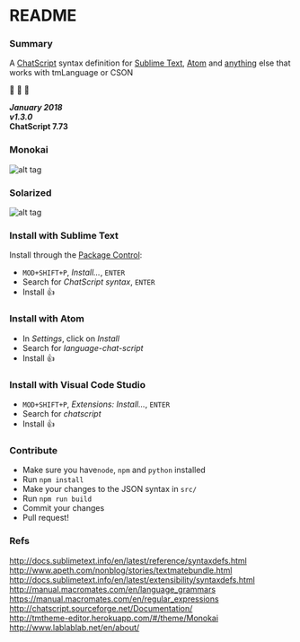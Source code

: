 # README #

### Summary ###

A [ChatScript](https://github.com/bwilcox-1234/ChatScript) syntax definition for [Sublime Text](https://packagecontrol.io/packages/ChatScript%20Syntax), [Atom](https://atom.io/packages/language-chat-script) and [anything](https://marketplace.visualstudio.com/items?itemName=kuzyn.chatscript-language) else that works with tmLanguage or CSON  

:cake: :cake: :cake:  

**_January 2018_**  
**_v1.3.0_**  
**ChatScript 7.73**  

### Monokai
![alt tag](https://raw.githubusercontent.com/kuzyn/chatscript-tmlanguage/master/images/monokai-screen.png)

### Solarized
![alt tag](https://raw.githubusercontent.com/kuzyn/chatscript-tmlanguage/master/images/solarized-screen.png)

### Install with Sublime Text
Install through the [Package Control](https://packagecontrol.io/installation):
  * `MOD+SHIFT+P`, _Install..._, `ENTER`  
  * Search for _ChatScript syntax_, `ENTER`  
  * Install :+1:  

### Install with Atom
  * In _Settings_, click on _Install_  
  * Search for _language-chat-script_  
  * Install :+1:  

### Install with Visual Code Studio
  * `MOD+SHIFT+P`, _Extensions: Install..._, `ENTER`  
  * Search for _chatscript_  
  * Install :+1:  

### Contribute
  * Make sure you have`node`, `npm` and `python` installed  
  * Run `npm install`  
  * Make your changes to the JSON syntax in `src/`  
  * Run `npm run build`  
  * Commit your changes  
  * Pull request!  

### Refs
http://docs.sublimetext.info/en/latest/reference/syntaxdefs.html  
http://www.apeth.com/nonblog/stories/textmatebundle.html  
http://docs.sublimetext.info/en/latest/extensibility/syntaxdefs.html  
http://manual.macromates.com/en/language_grammars  
https://manual.macromates.com/en/regular_expressions  
http://chatscript.sourceforge.net/Documentation/  
http://tmtheme-editor.herokuapp.com/#/theme/Monokai  
http://www.lablablab.net/en/about/  

